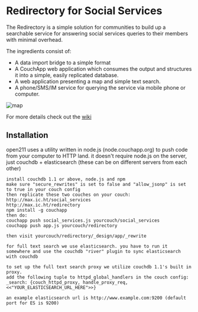 Redirectory for Social Services
===============================

The Redirectory is a simple solution for communities to build up a searchable service
for answering social services queries to their members with minimal overhead.

The ingredients consist of:
- A data import bridge to a simple format
- A CouchApp web application which consumes the output and structures it into a simple, easily replicated
database.
- A web application presenting a map and simple text search.
- A phone/SMS/IM service for querying the service via mobile phone or computer.

![map](http://i.imgur.com/q5qWA.png)

For more details check out the [wiki](https://github.com/open211/redirectory/wiki)

Installation
------------

open211 uses a utility written in node.js (node.couchapp.org) to push code from your computer to HTTP land. it doesn't require node.js on the server, just couchdb + elasticsearch (these can be on different servers from each other)

    install couchdb 1.1 or above, node.js and npm
    make sure "secure_rewrites" is set to false and "allow_jsonp" is set to true in your couch config
    then replicate these two couches on your couch:
    http://max.ic.ht/social_services
    http://max.ic.ht/redirectory
    npm install -g couchapp
    then do:
    couchapp push social_services.js yourcouch/social_services
    couchapp push app.js yourcouch/redirectory

    then visit yourcouch/redirectory/_design/app/_rewrite

    for full text search we use elasticsearch. you have to run it somewhere and use the couchdb "river" plugin to sync elasticsearch with couchdb

    to set up the full text search proxy we utilize couchdb 1.1's built in proxy.
    add the following tuple to httpd_global_handlers in the couch config:
    _search: {couch_httpd_proxy, handle_proxy_req, <<"YOUR_ELASTICSEARCH_URL_HERE">>}

    an example elasticsearch url is http://www.example.com:9200 (default port for ES is 9200)
